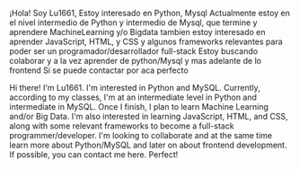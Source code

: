 ¡Hola! Soy Lu1661, 
Estoy interesado en Python, Mysql 
Actualmente estoy en el nivel intermedio de Python y intermedio de Mysql, que termine y aprendere MachineLearning y/o Bigdata
tambien estoy interesado en aprender JavaScript, HTML, y CSS y algunos frameworks relevantes para poder ser un programador/desarrollador full-stack
Estoy buscando colaborar y a la vez aprender de python/Mysql y mas adelante de lo frontend
Si se puede contactar por aca perfecto

Hi there! I'm Lu1661.
I'm interested in Python and MySQL. Currently, according to my classes, I'm at an intermediate level in Python and intermediate in MySQL. Once I finish, I plan to learn Machine Learning and/or Big Data.
I'm also interested in learning JavaScript, HTML, and CSS, along with some relevant frameworks to become a full-stack programmer/developer.
I'm looking to collaborate and at the same time learn more about Python/MySQL and later on about frontend development.
If possible, you can contact me here. Perfect!
